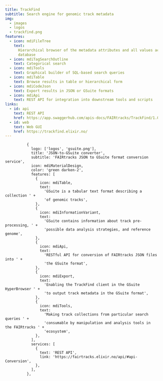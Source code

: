 ```yaml
---
title: TrackFind
subtitle: Search engine for genomic track metadata
img:
  - images
  - logos
  - trackfind.png
features:
  - icon: mdiFileTree
    text:
      Hierarchical browser of the metadata attributes and all values actually present in the
      database
  - icon: mdiTagSearchOutline
    text: Categorical search
  - icon: mdiTools
    text: Graphical builder of SQL-based search queries
  - icon: mdiTable
    text: Browse results in table or hierarchical form
  - icon: mdiCodeJson
    text: Export results in JSON or GSuite formats
  - icon: mdiApi
    text: REST API for integration into downstream tools and scripts
links:
  - id: api
    text: REST API
    href: https://app.swaggerhub.com/apis-docs/FAIRtracks/TrackFind/1.0.0
  - id: web
    text: Web GUI
    href: https://trackfind.elixir.no/
---
```


              {
                logo: ['logos', 'gsuite.png'],
                title: 'JSON-to-GSuite converter',
                subtitle: 'FAIRtracks JSON to GSuite format conversion service',
                icon: mdiMaterialDesign,
                color: 'green darken-2',
                features: [
                  {
                    icon: mdiTable,
                    text:
                      'GSuite is a tabular text format describing a collection ' +
                      'of genomic tracks',
                  },
                  {
                    icon: mdiInformationVariant,
                    text:
                      'GSuite contains information about track pre-processing, ' +
                      'possible data analysis strategies, and reference genome',
                  },
                  {
                    icon: mdiApi,
                    text:
                      'RESTful API for conversion of FAIRtracks JSON files into ' +
                      'the GSuite format',
                  },
                  {
                    icon: mdiExport,
                    text:
                      'Enabling the TrackFind client in the GSuite HyperBrowser ' +
                      'to output track metadata in the GSuite format',
                  },
                  {
                    icon: mdiTools,
                    text:
                      'Making track collections from particular search queries ' +
                      'consumable by manipulation and analysis tools in the FAIRtracks ' +
                      'ecosystem',
                  },
                ],
                services: [
                  {
                    text: 'REST API',
                    link: 'https://fairtracks.elixir.no/api/#api-Conversion',
                  },
                ],
              },
